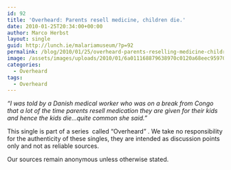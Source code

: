 ```yaml
---
id: 92
title: 'Overheard: Parents resell medicine, children die.'
date: 2010-01-25T20:34:00+00:00
author: Marco Herbst
layout: single
guid: http://lunch.ie/malariamuseum/?p=92
permalink: /blog/2010/01/25/overheard-parents-reselling-medicine-children-dying/
image: /assets/images/uploads/2010/01/6a011168879638970c0120a68eec95970c-320wi3.jpg
categories:
  - Overheard
tags:
  - Overheard
---
```

_&#8220;I was told by a Danish medical worker who was on a break from Congo that a lot of the time parents resell medication they are given for their kids and hence the kids die&#8230;quite common she said.&#8221;_

This single is part of a series  called &#8220;Overheard&#8221; . We take no responsibility for the authenticity of these singles, they are intended as discussion points only and not as reliable sources.

Our sources remain anonymous unless otherwise stated.